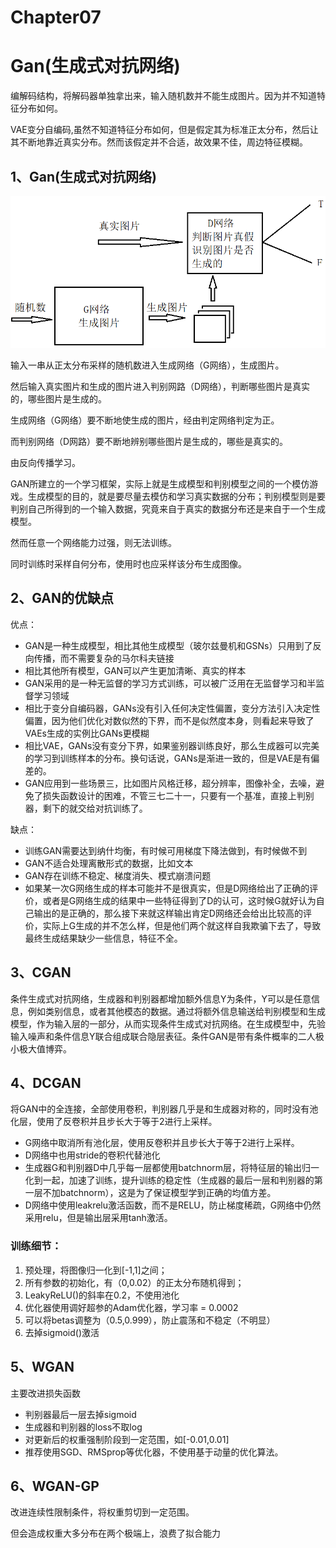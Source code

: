 # Chapter07

# Gan(生成式对抗网络)

编解码结构，将解码器单独拿出来，输入随机数并不能生成图片。因为并不知道特征分布如何。

VAE变分自编码,虽然不知道特征分布如何，但是假定其为标准正太分布，然后让其不断地靠近真实分布。然而该假定并不合适，故效果不佳，周边特征模糊。



## 1、Gan(生成式对抗网络)

![image-20200923110624291](image/image-20200923110624291.png)

输入一串从正太分布采样的随机数进入生成网络（G网络），生成图片。

然后输入真实图片和生成的图片进入判别网路（D网络），判断哪些图片是真实的，哪些图片是生成的。

生成网络（G网络）要不断地使生成的图片，经由判定网络判定为正。

而判别网络（D网路）要不断地辨别哪些图片是生成的，哪些是真实的。

由反向传播学习。

GAN所建立的一个学习框架，实际上就是生成模型和判别模型之间的一个模仿游戏。生成模型的目的，就是要尽量去模仿和学习真实数据的分布；判别模型则是要判别自己所得到的一个输入数据，究竟来自于真实的数据分布还是来自于一个生成模型。

然而任意一个网络能力过强，则无法训练。

同时训练时采样自何分布，使用时也应采样该分布生成图像。

## 2、GAN的优缺点

优点：

- GAN是一种生成模型，相比其他生成模型（玻尔兹曼机和GSNs）只用到了反向传播，而不需要复杂的马尔科夫链接
- 相比其他所有模型，GAN可以产生更加清晰、真实的样本
- GAN采用的是一种无监督的学习方式训练，可以被广泛用在无监督学习和半监督学习领域
- 相比于变分自编码器，GANs没有引入任何决定性偏置，变分方法引入决定性偏置，因为他们优化对数似然的下界，而不是似然度本身，则看起来导致了VAEs生成的实例比GANs更模糊
- 相比VAE，GANs没有变分下界，如果鉴别器训练良好，那么生成器可以完美的学习到训练样本的分布。换句话说，GANs是渐进一致的，但是VAE是有偏差的。
- GAN应用到一些场景三，比如图片风格迁移，超分辨率，图像补全，去噪，避免了损失函数设计的困难，不管三七二十一，只要有一个基准，直接上判别器，剩下的就交给对抗训练了。

缺点：

- 训练GAN需要达到纳什均衡，有时候可用梯度下降法做到，有时候做不到
- GAN不适合处理离散形式的数据，比如文本
- GAN存在训练不稳定、梯度消失、模式崩溃问题
- 如果某一次G网络生成的样本可能并不是很真实，但是D网络给出了正确的评价，或者是G网络生成的结果中一些特征得到了D的认可，这时候G就好认为自己输出的是正确的，那么接下来就这样输出肯定D网络还会给出比较高的评价，实际上G生成的并不怎么样，但是他们两个就这样自我欺骗下去了，导致最终生成结果缺少一些信息，特征不全。

## 3、CGAN

条件生成式对抗网络，生成器和判别器都增加额外信息Y为条件，Y可以是任意信息，例如类别信息，或者其他模态的数据。通过将额外信息输送给判别模型和生成模型，作为输入层的一部分，从而实现条件生成式对抗网络。在生成模型中，先验输入噪声和条件信息Y联合组成联合隐层表征。条件GAN是带有条件概率的二人极小极大值博弈。



## 4、DCGAN

将GAN中的全连接，全部使用卷积，判别器几乎是和生成器对称的，同时没有池化层，使用了反卷积并且步长大于等于2进行上采样。

- G网络中取消所有池化层，使用反卷积并且步长大于等于2进行上采样。
- D网络中也用stride的卷积代替池化
- 生成器G和判别器D中几乎每一层都使用batchnorm层，将特征层的输出归一化到一起，加速了训练，提升训练的稳定性（生成器的最后一层和判别器的第一层不加batchnorm），这是为了保证模型学到正确的均值方差。
- D网络中使用leakrelu激活函数，而不是RELU，防止梯度稀疏，G网络中仍然采用relu，但是输出层采用tanh激活。



### 训练细节：

1. 预处理，将图像归一化到[-1,1]之间；
2. 所有参数的初始化，有（0,0.02）的正太分布随机得到；
3. LeakyReLU()的斜率在0.2，不使用池化
4. 优化器使用调好超参的Adam优化器，学习率 = 0.0002
5. 可以将betas调整为（0.5,0.999），防止震荡和不稳定（不明显）
6. 去掉sigmoid()激活







## 5、WGAN

主要改进损失函数

- 判别器最后一层去掉sigmoid
- 生成器和判别器的loss不取log
- 对更新后的权重强制阶段到一定范围，如[-0.01,0.01]
- 推荐使用SGD、RMSprop等优化器，不使用基于动量的优化算法。



## 6、WGAN-GP

改进连续性限制条件，将权重剪切到一定范围。

但会造成权重大多分布在两个极端上，浪费了拟合能力



